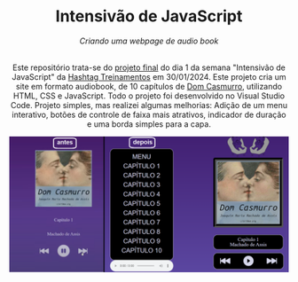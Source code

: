 <h1 align="center">Intensivão de JavaScript</h1>
<div align="center"><i>Criando uma webpage de audio book</i><br><br>

Este repositório trata-se do [projeto final](https://gabrielarturbezerra.github.io/audio-book/) do dia 1 da semana "Intensivão de JavaScript" da [Hashtag Treinamentos](https://www.hashtagtreinamentos.com/) em 30/01/2024. Este projeto cria um site em formato audiobook, de 10 capítulos de [Dom Casmurro](https://dcasmurro.com.br/), utilizando HTML, CSS e JavaScript. Todo o projeto foi desenvolvido no Visual Studio Code.
Projeto simples, mas realizei algumas melhorias: Adição de um menu interativo, botões de controle de faixa mais atrativos, indicador de duração e uma borda simples para a capa.

![Projeto](https://github.com/gabrielarturbezerra/audio-book/blob/main/Projeto.png)
